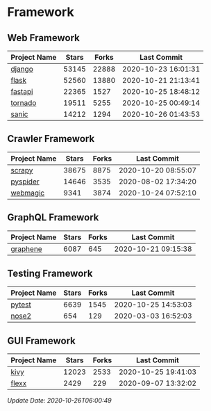 # Framework

## Web Framework
| Project Name | Stars | Forks | Last Commit |
| ------------ | ----- | ----- | ----------- |
| [django](https://github.com/django/django) | 53145 | 22888 | 2020-10-23 16:01:31 |
| [flask](https://github.com/pallets/flask) | 52560 | 13880 | 2020-10-21 21:13:41 |
| [fastapi](https://github.com/tiangolo/fastapi) | 22365 | 1527 | 2020-10-25 18:48:12 |
| [tornado](https://github.com/tornadoweb/tornado) | 19511 | 5255 | 2020-10-25 00:49:14 |
| [sanic](https://github.com/huge-success/sanic) | 14212 | 1294 | 2020-10-26 01:43:53 |

## Crawler Framework
| Project Name | Stars | Forks | Last Commit |
| ------------ | ----- | ----- | ----------- |
| [scrapy](https://github.com/scrapy/scrapy) | 38675 | 8875 | 2020-10-20 08:55:07 |
| [pyspider](https://github.com/binux/pyspider) | 14646 | 3535 | 2020-08-02 17:34:20 |
| [webmagic](https://github.com/code4craft/webmagic) | 9341 | 3874 | 2020-10-24 07:52:10 |

## GraphQL Framework
| Project Name | Stars | Forks | Last Commit |
| ------------ | ----- | ----- | ----------- |
| [graphene](https://github.com/graphql-python/graphene) | 6087 | 645 | 2020-10-21 09:15:38 |

## Testing Framework
| Project Name | Stars | Forks | Last Commit |
| ------------ | ----- | ----- | ----------- |
| [pytest](https://github.com/pytest-dev/pytest) | 6639 | 1545 | 2020-10-25 14:53:03 |
| [nose2](https://github.com/nose-devs/nose2) | 654 | 129 | 2020-03-03 16:52:03 |

## GUI Framework
| Project Name | Stars | Forks | Last Commit |
| ------------ | ----- | ----- | ----------- |
| [kivy](https://github.com/kivy/kivy) | 12023 | 2533 | 2020-10-25 19:41:03 |
| [flexx](https://github.com/flexxui/flexx) | 2429 | 229 | 2020-09-07 13:32:02 |

*Update Date: 2020-10-26T06:00:49*